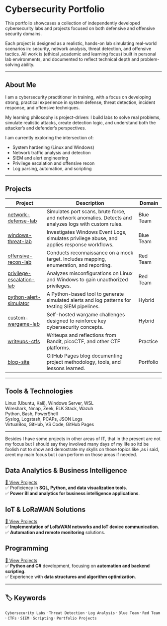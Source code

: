 # Cybersecurity Portfolio

This portfolio showcases a collection of independently developed cybersecurity labs and projects focused on both defensive and offensive security domains.

Each project is designed as a realistic, hands-on lab simulating real-world scenarios in: security, network analysis, threat detection, and offensive tactics. 
All work is (ethical ,academic and learning focus) built in personal lab environments, and documented to reflect technical depth and problem-solving ability.

---

##  About Me

I am a cybersecurity practitioner in training, with a focus on developing strong, practical experience in system defense, threat detection, incident response, and offensive techniques.

My learning philosophy is project-driven: I build labs to solve real problems, simulate realistic attacks, create detection logic, and understand both the attacker’s and defender’s perspectives.

I am currently exploring the intersection of:
- System hardening (Linux and Windows)
- Network traffic analysis and detection
- SIEM and alert engineering
- Privilege escalation and offensive recon
- Log parsing, automation, and scripting

---

##  Projects

| Project | Description | Domain |
|---------|-------------|--------|
| [network-defense-lab](https://github.com/daniel/network-defense-lab) | Simulates port scans, brute force, and network anomalies. Detects and analyzes logs with custom rules. | Blue Team |
| [windows-threat-lab](https://github.com/daniel/windows-threat-lab) | Investigates Windows Event Logs, simulates privilege abuse, and applies response workflows. | Blue Team |
| [offensive-recon-lab](https://github.com/daniel/offensive-recon-lab) | Conducts reconnaissance on a mock target. Includes mapping, enumeration, and reporting. | Red Team |
| [privilege-escalation-lab](https://github.com/daniel/privilege-escalation-lab) | Analyzes misconfigurations on Linux and Windows to gain unauthorized privileges. | Red Team |
| [python-alert-simulator](https://github.com/daniel/python-alert-simulator) | A Python-based tool to generate simulated alerts and log patterns for testing SIEM pipelines. | Hybrid |
| [custom-wargame-lab](https://github.com/daniel/custom-wargame-lab) | Self-hosted wargame challenges designed to reinforce key cybersecurity concepts. | Hybrid |
| [writeups-ctfs](https://github.com/daniel/writeups-ctfs) | Writeups and reflections from Bandit, picoCTF, and other CTF platforms. | Practice |
| [blog-site](https://github.com/daniel/blog-site) | GitHub Pages blog documenting project methodology, tools, and lessons learned. | Portfolio |

---

##  Tools & Technologies

Linux (Ubuntu, Kali), Windows Server, WSL  
Wireshark, Nmap, Zeek, ELK Stack, Wazuh  
Python, Bash, PowerShell  
Syslog, Logstash, PCAPs, JSON Logs  
VirtualBox, GitHub, VS Code, GitHub Pages

---
Besides I have some projects in other areas of IT, that in the present are not my focus but I should say they involved many days of my life so itd be foolish not to show and demostrate my skylls on those topics like ,as i said, arent my main focus but i can perform on those areas if needed.

## Data Analytics & Business Intelligence
[🔗 View Projects](https://github.com/DanielMunozParedes/DATA-ANALYTICS)  
✅ Proficiency in **SQL, Python, and data visualization tools**.  
✅ **Power BI and analytics for business intelligence applications**.  

## IoT & LoRaWAN Solutions 
[🔗 View Projects](https://github.com/DanielMunozParedes/LORA)  
✅ **Implementation of LoRaWAN networks and IoT device communication**.  
✅ **Automation and remote monitoring** solutions.  

## Programming 
[🔗 View Projects](https://github.com/DanielMunozParedes/PROGRAMMING)  
✅ **Python and C#** development, focusing on **automation and backend scripting**.  
✅ Experience with **data structures and algorithm optimization**.  

---
## 🏷️ Keywords
`Cybersecurity Labs` · `Threat Detection` · `Log Analysis` · `Blue Team` · `Red Team` · `CTFs` · `SIEM` · `Scripting` · `Portfolio Projects`

